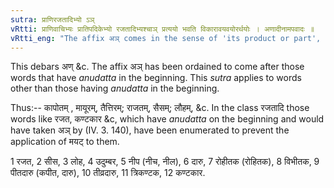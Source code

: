 ```yaml
---
sutra: प्राणिरजतादिभ्यो ऽञ्
vRtti: प्राणिवाचिभ्यः प्रातिपदिकेभ्यो रजतादिभ्यश्चाञ् प्रत्ययो भवति विकारावयवयोरर्थयोः । अणादीनामपवादः ॥
vRtti_eng: "The affix अञ् comes in the sense of 'its product or part', after words expressing living beings, and after रजत &c."
---
```

This debars अण् &c. The affix अञ् has been ordained to come after those words that have _anudatta_ in the beginning. This _sutra_ applies to words other than those having _anudatta_ in the beginning.

Thus:-- कापोतम् , मायूरम्, तैत्तिरम्; राजतम्, सैसम्; लौहम्, &c. In the class रजतादि those words like रजत, कण्टकार &c, which have _anudatta_ on the beginning and would have taken अञ् by (IV. 3. 140), have been enumerated to prevent the application of मयट् to them.

1 रजत, 2 सीस, 3 लोह, 4 उदुम्बर, 5 नीप (नीच, नील), 6 दारु, 7 रोहीतक (रोहितक), 8 विभीतक, 9 पीतदारु (कपीत, दारु), 10 तीव्रदारु, 11 त्रिकण्टक, 12 कण्टकार.
